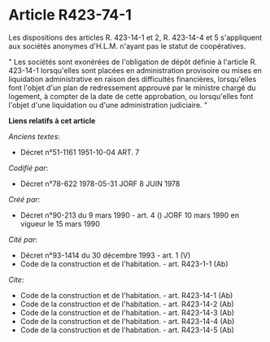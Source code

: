 # Article R423-74-1

Les dispositions des articles R. 423-14-1 et 2, R. 423-14-4 et 5 s'appliquent aux sociétés anonymes d'H.L.M. n'ayant pas le
statut de coopératives.

" Les sociétés sont exonérées de l'obligation de dépôt définie à l'article R. 423-14-1 lorsqu'elles sont placées en
administration provisoire ou mises en liquidation administrative en raison des difficultés financières, lorsqu'elles font
l'objet d'un plan de redressement approuvé par le ministre chargé du logement, à compter de la date de cette approbation, ou
lorsqu'elles font l'objet d'une liquidation ou d'une administration judiciaire. "

**Liens relatifs à cet article**

_Anciens textes_:

  - Décret n°51-1161 1951-10-04 ART. 7

_Codifié par_:

  - Décret n°78-622 1978-05-31 JORF 8 JUIN 1978

_Créé par_:

  - Décret n°90-213 du 9 mars 1990 - art. 4 () JORF 10 mars 1990 en vigueur le 15 mars 1990

_Cité par_:

  - Décret n°93-1414 du 30 décembre 1993 - art. 1 (V)
  - Code de la construction et de l'habitation. - art. R423-1-1 (Ab)

_Cite_:

  - Code de la construction et de l'habitation. - art. R423-14-1 (Ab)
  - Code de la construction et de l'habitation. - art. R423-14-2 (Ab)
  - Code de la construction et de l'habitation. - art. R423-14-3 (Ab)
  - Code de la construction et de l'habitation. - art. R423-14-4 (Ab)
  - Code de la construction et de l'habitation. - art. R423-14-5 (Ab)
